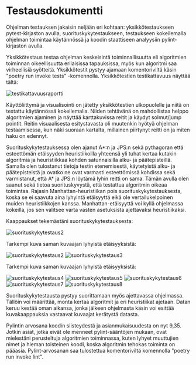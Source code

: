 # Testausdokumentti

Ohjelman testauksen jakaisin neljään eri kohtaan: yksikkötestaukseen pytest-kirjaston avulla, suorituskykytestaukseen, testaukseen kokeilemalla ohjelman toimintaa käytännössä ja koodin staattiseen analyysiin pylint-kirjaston avulla.

Yksikkötestaus testaa ohjelman keskeisintä toiminnallisuutta eli algoritmien toiminnan oikeellisuutta erilaisissa tapauksissa, myös kun algoritmi saa virheellisiä syötteitä. Yksikkötestit pystyy ajamaan komentoriviltä käsin "poetry run invoke tests" -komennolla. Yksikkötestien testikattavuus näyttää tältä:

![testikattavuusraportti](https://github.com/J-Uhero/tiralabra/blob/main/dokumentaatio/kuvat/testikattavuusraportti-kaappaus3.png)

Käyttöliittymä ja visualisointi on jätetty yksikkötestien ulkopuolelle ja niitä on testattu käytännössä kokeilemalla. Niiden tehtävänä on mahdollistaa helppo algoritmien ajaminen ja näyttää karttakuvissa reitit ja käydyt solmut/jump pointit. Reitin visuaalisesta esitystavasta oli muutenkin hyötyä ohjelman testaamisessa, kun näki suoraan kartalta, millainen piirtynyt reitti on ja miten haku on edennyt.

Suorituskykytestauksessa olen ajanut A*:n ja JPS:n sekä pythagoran että esteettömän etäisyyden heuristiikoilla yhteensä yli tuhat kertaa kutakin algoritmia ja heuristiikkaa kohden satunnaisilla alku- ja päätepisteillä. Samalla olen tulostanut tietoja testin etenemisestä, käytetyistä alku- ja päätepisteistä ja ovatko ne ovat varmasti esteettömissä kohdissa sekä varmistanut, että A* ja JPS:n löytämä lyhin reitti on sama. Tämän avulla olen saanut sekä tietoa suorituskyvystä, että testattua algoritmin oikeaa toimintaa. Rajasin Manhattan-heuristiikan pois suorituskykytestauksesta, koska se ei saavuta aina lyhyintä etäisyyttä eikä ole vertailukelpoinen muiden heuristiikkojen kanssa. Manhattan-etäisyyttä voi kyllä ohjelmassa kokeilla, jos sen valitsee varta vasten asetuksista ajettavaksi heuristiikaksi.

Kaappaukset tekemästäni suorituskykytestauksesta:

![suorituskykytestaus2](https://github.com/J-Uhero/tiralabra/blob/main/dokumentaatio/kuvat/suorituskykytestaus-kaappaus1.png)

Tarkempi kuva saman kuvaajan lyhyistä etäisyyksistä:

![suorituskykytestaus2](https://github.com/J-Uhero/tiralabra/blob/main/dokumentaatio/kuvat/suorituskykytestaus-kaappaus2.png)
![suorituskykytestaus3](https://github.com/J-Uhero/tiralabra/blob/main/dokumentaatio/kuvat/suorituskykytestaus-kaappaus3.png)

Tarkempi kuva saman kuvaajan lyhyistä etäisyyksistä:

![suorituskykytestaus4](https://github.com/J-Uhero/tiralabra/blob/main/dokumentaatio/kuvat/suorituskykytestaus-kaappaus4.png)
![suorituskykytestaus5](https://github.com/J-Uhero/tiralabra/blob/main/dokumentaatio/kuvat/suorituskykytestaus-kaappaus5.png)
![suorituskykytestaus6](https://github.com/J-Uhero/tiralabra/blob/main/dokumentaatio/kuvat/suorituskykytestaus-kaappaus6.png)
![suorituskykytestaus7](https://github.com/J-Uhero/tiralabra/blob/main/dokumentaatio/kuvat/suorituskykytestaus-kaappaus7.png)
![suorituskykytestaus8](https://github.com/J-Uhero/tiralabra/blob/main/dokumentaatio/kuvat/suorituskykytestaus-kaappaus8.png)

Suorituskykytestausta pystyy suorittamaan myös ajettavassa ohjelmassa. Tällöin voi määrittää, monta kertaa algoritmit ja eri heuristiikat ajetaan. Datan keruu kestää oman aikansa, jonka jälkeen ohjelmasta käsin voi esittää kuvakaappauksia vastaavat kuvaajat kerätystä datasta.

Pylintin arvosana koodin siisteydestä ja asianmukaisuudesta on nyt 9,35. Jotkin asiat, jotka eivät ole menneet pylint-sääntöjen mukaan, ovat mielestäni perusteltuja algoritmien toiminnassa, kuten lyhyet muuttujien nimet ja hieman toisteinen koodi, koska algoritmin tehokas toiminta on pääasia. Pylint-arvosanan saa tulostettua komentoriviltä komennolla "poetry run invoke lint".

